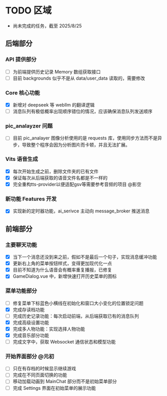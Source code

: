 # TODO 区域

- 尚未完成的任务，截至 2025/8/25

## 后端部分

### API 提供部分

- [ ] 为前端提供历史记录 Memory 数组获取接口
- [ ] 目前 backgrounds 似乎不是从 data/user_data 读取的，需要修改

### Core 核心功能

- [x] 新增对 deepseek 等 webllm 的翻译逻辑
- [ ] 消息队列有极低概率出现顺序错位的情况，应该确保消息队列发送顺序

### pic_analayzer 问题

- [ ] 目前 pic_analayer 图像分析使用的是 requests 库，使用同步方法而不是异步，导致整个程序会因为分析图片而卡顿，并且无法扩展。

### Vits 语音生成

- [x] 每次开始生成之前，删除文件夹的已有文件
- [x] 保证每次从后端获取的语音文件名都是不一样的
- [x] 完全重构tts-provider以便适配gsv等需要参考音频的项目 @影空

### 新功能 Features 开发

- [x] 实现新的定时器功能，ai_serivce 主动向 message_broker 推送消息

## 前端部分

### 主要聊天功能

- [x] 当下一个消息还没到来之前，假如不是最后一个句子，实现消息缓冲功能
- [x] 更新右上角的菜单按钮样式，变得更加现代化一点
- [x] 目前不知道为什么语音会有概率重复播报，已修复
- [x] GameDialog.vue 中，新增快速打开历史菜单的图标

### 菜单功能部分

- [ ] 修复菜单下标蓝色小横线在初始化和窗口大小变化的位置锁定问题
- [x] 完成存读档功能
- [ ] 完成历史记录功能：每次启动前端，从后端获取已有的消息队列
- [x] 完成高级设置功能
- [x] 完成多人物功能：实现选择人物功能
- [x] 完成音乐部分功能
- [ ] 完成文字中，获取 Websocket 通信状态和模型功能

### 开始界面部分 @元初

- [ ] 只在有存档的时候显示继续游戏
- [ ] 完成在不同页面切换的功能
- [ ] 移动加载动画到 MainChat 部分而不是初始菜单部分
- [ ] 完成 Settings 界面在初始菜单的展示功能
